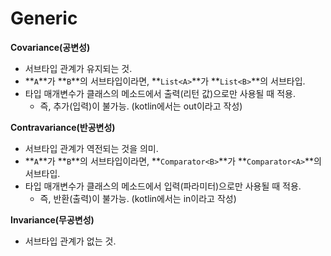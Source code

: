 # Generic

**Covariance(공변성)**

- 서브타입 관계가 유지되는 것.
- **`A`**가 **`B`**의 서브타입이라면, **`List<A>`**가 **`List<B>`**의 서브타입.
- 타입 매개변수가 클래스의 메소드에서 출력(리턴 값)으로만 사용될 때 적용.
    - 즉, 추가(입력)이 불가능. (kotlin에서는 out이라고 작성)

**Contravariance(반공변성)**

- 서브타입 관계가 역전되는 것을 의미.
- **`A`**가 **`B`**의 서브타입이라면, **`Comparator<B>`**가 **`Comparator<A>`**의 서브타입.
- 타입 매개변수가 클래스의 메소드에서 입력(파라미터)으로만 사용될 때 적용.
    - 즉, 반환(출력)이 불가능. (kotlin에서는 in이라고 작성)

**Invariance(무공변성)**

- 서브타입 관계가 없는 것.